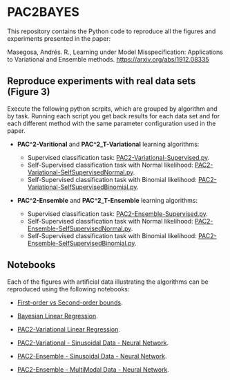 # PAC2BAYES
This repository contains the Python code to reproduce all the figures and experiments presented 
in the paper: 

Masegosa, Andrés. R., Learning under Model Misspecification: Applications to Variational 
and Ensemble methods. https://arxiv.org/abs/1912.08335



## Reproduce experiments with real data sets (Figure 3)

Execute the following python scrpits, which are grouped by algorithm and by task. Running each script you get back results for each data set and for each different method with the same parameter configuration used in the paper.   

*  **PAC^2-Varitional** and **PAC^2_T-Variational** learning algorithms:

    - Supervised classification task: [PAC2-Variational-Supervised.py](https://github.com/PGM-Lab/PAC2BAYES/blob/master/expRealDataSets/PAC2-Variational-Supervised).
    - Self-Supervised classification task with Normal likelihood: [PAC2-Variational-SelfSupervisedNormal.py](https://github.com/PGM-Lab/PAC2BAYES/blob/master/expRealDataSets/PAC2-Variational-SelfSupervisedNormal.py).
    - Self-Supervised classification task with Binomial likelihood: [PAC2-Variational-SelfSupervisedBinomial.py](https://github.com/PGM-Lab/PAC2BAYES/blob/master/expRealDataSets/PAC2-Variational-SelfSupervisedBinomial.py).

*  **PAC^2-Ensemble** and **PAC^2_T-Ensemble** learning algorithms:

    - Supervised classification task: [PAC2-Ensemble-Supervised.py](https://github.com/PGM-Lab/PAC2BAYES/blob/master/expRealDataSets/PAC2-Ensemble-Supervised).
    - Self-Supervised classification task with Normal likelihood: [PAC2-Ensemble-SelfSupervisedNormal.py](https://github.com/PGM-Lab/PAC2BAYES/blob/master/expRealDataSets/PAC2-Ensemble-SelfSupervisedNormal.py).
    - Self-Supervised classification task with Binomial likelihood: [PAC2-Ensemble-SelfSupervisedBinomial.py](https://github.com/PGM-Lab/PAC2BAYES/blob/master/expRealDataSets/PAC2-Ensemble-SelfSupervisedBinomial.py).


## Notebooks 

Each of the figures with artificial data illustrating the algorithms can be reproduced using the following notebooks:
 
 * [First-order vs Second-order bounds](https://github.com/PGM-Lab/PAC2BAYES/blob/master/notebooks/FirstOrdervsSeconOrderBounds.ipynb).
 
 * [Bayesian Linear Regression](https://github.com/PGM-Lab/PAC2BAYES/blob/master/notebooks/Bayesian-LinearRegression.ipynb).
 
 * [PAC2-Variational Linear Regression](https://github.com/PGM-Lab/PAC2BAYES/blob/master/notebooks/PAC2-Variational-LinearRegression.ipynb).
 
 * [PAC2-Variational - Sinusoidal Data - Neural Network](https://github.com/PGM-Lab/PAC2BAYES/blob/master/notebooks/PAC2-Variational-SinusoidalData-NeuralNetwork.ipynb).

 * [PAC2-Ensemble - Sinusoidal Data - Neural Network](https://github.com/PGM-Lab/PAC2BAYES/blob/master/notebooks/PAC2-Ensemble-SinusoidalData-NeuralNetwork.ipynb).

 * [PAC2-Ensemble - MultiModal Data - Neural Network](https://github.com/PGM-Lab/PAC2BAYES/blob/master/notebooks/PAC2-Ensemble-MultiModalData-NeuralNetwork.ipynb).

 
 

 
 
 
 

